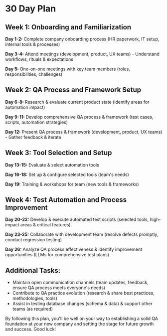 # 30 Day Plan

## Week 1: Onboarding and Familiarization

**Day 1-2:** Complete company onboarding process (HR paperwork, IT setup, internal tools & processes)

**Day 3-4:** Attend meetings (development, product, UX teams) - Understand workflows, rituals & expectations

**Day 5:** One-on-one meetings with key team members (roles, responsibilities, challenges)

## Week 2: QA Process and Framework Setup

**Day 6-8:** Research & evaluate current product state (identify areas for automation impact)

**Day 9-11:** Develop comprehensive QA process & framework (test cases, scripts, automation strategies)

**Day 12:** Present QA process & framework (development, product, UX teams) - Gather feedback & iterate

## Week 3: Tool Selection and Setup

**Day 13-15:** Evaluate & select automation tools

**Day 16-18:** Set up & configure selected tools (team's needs)

**Day 19:** Training & workshops for team (new tools & frameworks)

## Week 4: Test Automation and Process Improvement

**Day 20-22:** Develop & execute automated test scripts (selected tools, high-impact areas & critical features)

**Day 23-25:** Collaborate with development team (resolve defects promptly, conduct regression testing)

**Day 26:** Analyze QA process effectiveness & identify improvement opportunities (LLMs for comprehensive test plans)

## Additional Tasks:

* Maintain open communication channels (team updates, feedback, ensure QA process meets everyone's needs)
* Contribute to QA practice evolution (research & share best practices, methodologies, tools)
* Assist in testing database changes (schema & data) & support other teams (as required)

By following this plan, you'll be well on your way to establishing a solid QA foundation at your new company and setting the stage for future growth and success. Good luck!

